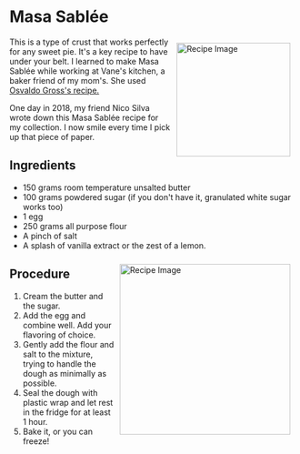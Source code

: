 # Masa Sablée
<img src="BerriesPie.jpg" alt="Recipe Image" width = "200" height = "auto" style="margin:10px" align = "right">

This is a type of crust that works perfectly for any sweet pie. It's a key recipe to have under your belt. I learned to make Masa Sablée while working at Vane's kitchen, a baker friend of my mom's. She used [Osvaldo Gross's recipe.](https://elgourmet.com/recetas/masa-sabl-e-b-sica-2/)

One day in 2018, my friend Nico Silva wrote down this Masa Sablée recipe for my collection. I now smile every time I pick up that piece of paper.

## Ingredients
- 150 grams room temperature unsalted butter
- 100 grams powdered sugar (if you don't have it, granulated white sugar works too)
- 1 egg
- 250 grams all purpose flour 
- A pinch of salt
- A splash of vanilla extract or the zest of a lemon.
<img src="StrawberryPie.jpeg" alt="Recipe Image" width = "300" height = "auto" style="margin:10px" align = "right">

## Procedure
1. Cream the butter and the sugar.
2. Add the egg and combine well. Add your flavoring of choice.
3. Gently add the flour and salt to the mixture, trying to handle the dough as minimally as possible. 
4. Seal the dough with plastic wrap and let rest in the fridge for at least 1 hour. 
5. Bake it, or you can freeze!
